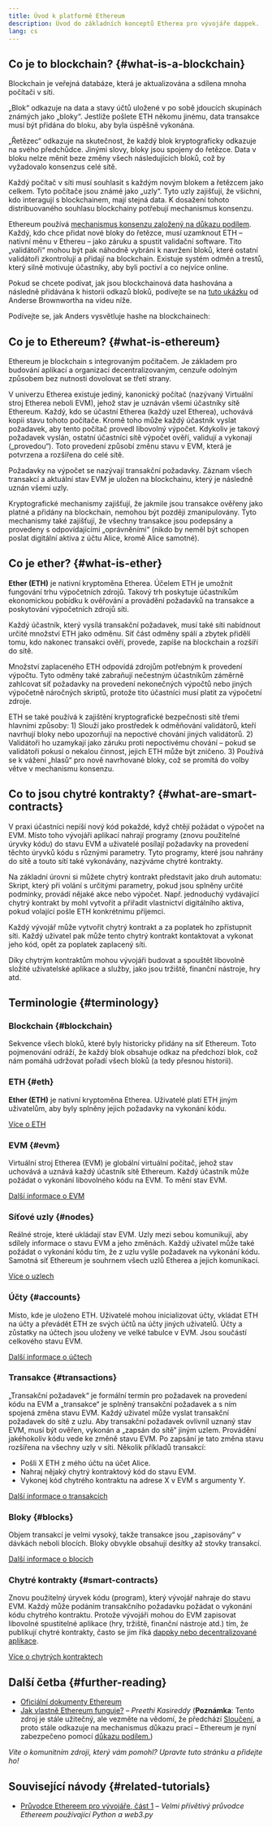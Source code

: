 ```yaml
---
title: Úvod k platformě Ethereum
description: Úvod do základních konceptů Etherea pro vývojáře dappek.
lang: cs
---
```


## Co je to blockchain? {#what-is-a-blockchain}

Blockchain je veřejná databáze, která je aktualizována a sdílena mnoha počítači v síti.

„Blok“ odkazuje na data a stavy účtů uložené v po sobě jdoucích skupinách známých jako „bloky“. Jestliže pošlete ETH někomu jinému, data transakce musí být přidána do bloku, aby byla úspěšně vykonána.

„Řetězec“ odkazuje na skutečnost, že každý blok kryptograficky odkazuje na svého předchůdce. Jinými slovy, bloky jsou spojeny do řetězce. Data v bloku nelze měnit beze změny všech následujících bloků, což by vyžadovalo konsenzus celé sítě.

Každý počítač v síti musí souhlasit s každým novým blokem a řetězcem jako celkem. Tyto počítače jsou známé jako „uzly“. Tyto uzly zajišťují, že všichni, kdo interagují s blockchainem, mají stejná data. K dosažení tohoto distribuovaného souhlasu blockchainy potřebují mechanismus konsenzu.

Ethereum používá [mechanismus konsenzu založený na důkazu podílem](/developers/docs/consensus-mechanisms/pos/). Každý, kdo chce přidat nové bloky do řetězce, musí uzamknout ETH – nativní měnu v Ethereu – jako záruku a spustit validační software. Tito „validátoři“ mohou být pak náhodně vybráni k navržení bloků, které ostatní validátoři zkontrolují a přidají na blockchain. Existuje systém odměn a trestů, který silně motivuje účastníky, aby byli poctiví a co nejvíce online.

Pokud se chcete podívat, jak jsou blockchainová data hashována a následně přidávána k historii odkazů bloků, podívejte se na [tuto ukázku](https://andersbrownworth.com/blockchain/blockchain) od Anderse Brownwortha na videu níže.

Podívejte se, jak Anders vysvětluje hashe na blockchainech:

<YouTube id="_160oMzblY8" />

## Co je to Ethereum? {#what-is-ethereum}

Ethereum je blockchain s integrovaným počítačem. Je základem pro budování aplikací a organizací decentralizovaným, cenzuře odolným způsobem bez nutnosti dovolovat se třetí strany.

V univerzu Etherea existuje jediný, kanonický počítač (nazývaný Virtuální stroj Etherea neboli EVM), jehož stav je uznáván všemi účastníky sítě Ethereum. Každý, kdo se účastní Etherea (každý uzel Etherea), uchovává kopii stavu tohoto počítače. Kromě toho může každý účastník vyslat požadavek, aby tento počítač provedl libovolný výpočet. Kdykoliv je takový požadavek vyslán, ostatní účastníci sítě výpočet ověří, validují a vykonají („provedou“). Toto provedení způsobí změnu stavu v EVM, která je potvrzena a rozšířena do celé sítě.

Požadavky na výpočet se nazývají transakční požadavky. Záznam všech transakcí a aktuální stav EVM je uložen na blockchainu, který je následně uznán všemi uzly.

Kryptografické mechanismy zajišťují, že jakmile jsou transakce ověřeny jako platné a přidány na blockchain, nemohou být později zmanipulovány. Tyto mechanismy také zajišťují, že všechny transakce jsou podepsány a provedeny s odpovídajícími „oprávněními“ (nikdo by neměl být schopen poslat digitální aktiva z účtu Alice, kromě Alice samotné).

## Co je ether? {#what-is-ether}

**Ether (ETH)** je nativní kryptoměna Etherea. Účelem ETH je umožnit fungování trhu výpočetních zdrojů. Takový trh poskytuje účastníkům ekonomickou pobídku k ověřování a provádění požadavků na transakce a poskytování výpočetních zdrojů síti.

Každý účastník, který vysílá transakční požadavek, musí také síti nabídnout určité množství ETH jako odměnu. Síť část odměny spálí a zbytek přidělí tomu, kdo nakonec transakci ověří, provede, zapíše na blockchain a rozšíří do sítě.

Množství zaplaceného ETH odpovídá zdrojům potřebným k provedení výpočtu. Tyto odměny také zabraňují nečestným účastníkům záměrně zahlcovat síť požadavky na provedení nekonečných výpočtů nebo jiných výpočetně náročných skriptů, protože tito účastníci musí platit za výpočetní zdroje.

ETH se také používá k zajištění kryptografické bezpečnosti sítě třemi hlavními způsoby: 1) Slouží jako prostředek k odměňování validátorů, kteří navrhují bloky nebo upozorňují na nepoctivé chování jiných validátorů. 2) Validátoři ho uzamykají jako záruku proti nepoctivému chování – pokud se validátoři pokusí o nekalou činnost, jejich ETH může být zničeno. 3) Používá se k vážení „hlasů“ pro nově navrhované bloky, což se promítá do volby větve v mechanismu konsenzu.

## Co to jsou chytré kontrakty? {#what-are-smart-contracts}

V praxi účastníci nepíší nový kód pokaždé, když chtějí požádat o výpočet na EVM. Místo toho vývojáři aplikací nahrají programy (znovu použitelné úryvky kódu) do stavu EVM a uživatelé posílají požadavky na provedení těchto úryvků kódu s různými parametry. Tyto programy, které jsou nahrány do sítě a touto sítí také vykonávány, nazýváme chytré kontrakty.

Na základní úrovni si můžete chytrý kontrakt představit jako druh automatu: Skript, který při volání s určitými parametry, pokud jsou splněny určité podmínky, provádí nějaké akce nebo výpočet. Např. jednoduchý vydávající chytrý kontrakt by mohl vytvořit a přiřadit vlastnictví digitálního aktiva, pokud volající pošle ETH konkrétnímu příjemci.

Každý vývojář může vytvořit chytrý kontrakt a za poplatek ho zpřístupnit síti. Každý uživatel pak může tento chytrý kontrakt kontaktovat a vykonat jeho kód, opět za poplatek zaplacený síti.

Díky chytrým kontraktům mohou vývojáři budovat a spouštět libovolně složité uživatelské aplikace a služby, jako jsou tržiště, finanční nástroje, hry atd.

## Terminologie {#terminology}

### Blockchain {#blockchain}

Sekvence všech bloků, které byly historicky přidány na síť Ethereum. Toto pojmenování odráží, že každý blok obsahuje odkaz na předchozí blok, což nám pomáhá udržovat pořadí všech bloků (a tedy přesnou historii).

### ETH {#eth}

**Ether (ETH)** je nativní kryptoměna Etherea. Uživatelé platí ETH jiným uživatelům, aby byly splněny jejich požadavky na vykonání kódu.

[Více o ETH](/developers/docs/intro-to-ether/)

### EVM {#evm}

Virtuální stroj Etherea (EVM) je globální virtuální počítač, jehož stav uchovává a uznává každý účastník sítě Ethereum. Každý účastník může požádat o vykonání libovolného kódu na EVM. To mění stav EVM.

[Další informace o EVM](/developers/docs/evm/)

### Síťové uzly {#nodes}

Reálné stroje, které ukládají stav EVM. Uzly mezi sebou komunikují, aby sdílely informace o stavu EVM a jeho změnách. Každý uživatel může také požádat o vykonání kódu tím, že z uzlu vyšle požadavek na vykonání kódu. Samotná síť Ethereum je souhrnem všech uzlů Etherea a jejich komunikací.

[Více o uzlech](/developers/docs/nodes-and-clients/)

### Účty {#accounts}

Místo, kde je uloženo ETH. Uživatelé mohou inicializovat účty, vkládat ETH na účty a převádět ETH ze svých účtů na účty jiných uživatelů. Účty a zůstatky na účtech jsou uloženy ve velké tabulce v EVM. Jsou součástí celkového stavu EVM.

[Další informace o účtech](/developers/docs/accounts/)

### Transakce {#transactions}

„Transakční požadavek“ je formální termín pro požadavek na provedení kódu na EVM a „transakce“ je splněný transakční požadavek a s ním spojená změna stavu EVM. Každý uživatel může vyslat transakční požadavek do sítě z uzlu. Aby transakční požadavek ovlivnil uznaný stav EVM, musí být ověřen, vykonán a „zapsán do sítě“ jiným uzlem. Provádění jakéhokoliv kódu vede ke změně stavu EVM. Po zapsání je tato změna stavu rozšířena na všechny uzly v síti. Několik příkladů transakcí:

- Pošli X ETH z mého účtu na účet Alice.
- Nahraj nějaký chytrý kontraktový kód do stavu EVM.
- Vykonej kód chytrého kontraktu na adrese X v EVM s argumenty Y.

[Další informace o transakcích](/developers/docs/transactions/)

### Bloky {#blocks}

Objem transakcí je velmi vysoký, takže transakce jsou „zapisovány“ v dávkách neboli blocích. Bloky obvykle obsahují desítky až stovky transakcí.

[Další informace o blocích](/developers/docs/blocks/)

### Chytré kontrakty {#smart-contracts}

Znovu použitelný úryvek kódu (program), který vývojář nahraje do stavu EVM. Každý může podáním transakčního požadavku požádat o vykonání kódu chytrého kontraktu. Protože vývojáři mohou do EVM zapisovat libovolné spustitelné aplikace (hry, tržiště, finanční nástroje atd.) tím, že publikují chytré kontrakty, často se jim říká [dappky nebo decentralizované aplikace](/developers/docs/dapps/).

[Více o chytrých kontraktech](/developers/docs/smart-contracts/)

## Další četba {#further-reading}

- [Oficiální dokumenty Ethereum](/whitepaper/)
- [Jak vlastně Ethereum funguje?](https://medium.com/@preethikasireddy/how-does-ethereum-work-anyway-22d1df506369) – _Preethi Kasireddy_ (**Poznámka**: Tento zdroj je stále užitečný, ale vezměte na vědomí, že předchází [Sloučení](/roadmap/merge), a proto stále odkazuje na mechanismus důkazu prací – Ethereum je nyní zabezpečeno pomocí [důkazu podílem.](/developers/docs/consensus-mechanisms/pos))

_Víte o komunitním zdroji, který vám pomohl? Upravte tuto stránku a přidejte ho!_

## Související návody {#related-tutorials}

- [Průvodce Ethereem pro vývojáře, část 1](/developers/tutorials/a-developers-guide-to-ethereum-part-one/) _– Velmi přívětivý průvodce Ethereem používající Python a web3.py_
